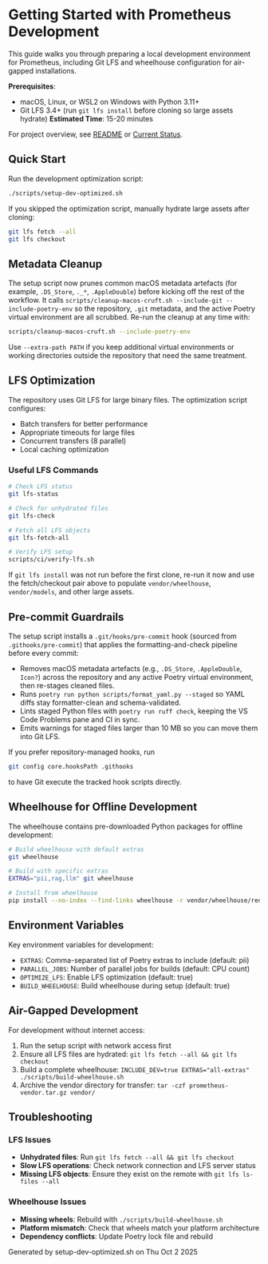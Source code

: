 # Getting Started with Prometheus Development

This guide walks you through preparing a local development environment for
Prometheus, including Git LFS and wheelhouse configuration for air-gapped
installations.

**Prerequisites**:

- macOS, Linux, or WSL2 on Windows with Python 3.11+
- Git LFS 3.4+ (run `git lfs install` before cloning so large assets hydrate)
  **Estimated Time**: 15-20 minutes

For project overview, see [README](../README.md) or [Current Status](../CURRENT_STATUS.md).

## Quick Start

Run the development optimization script:

```bash
./scripts/setup-dev-optimized.sh
```

If you skipped the optimization script, manually hydrate large assets after
cloning:

```bash
git lfs fetch --all
git lfs checkout
```

## Metadata Cleanup

The setup script now prunes common macOS metadata artefacts (for example,
`.DS_Store`, `._*`, `.AppleDouble`) before kicking off the rest of the workflow.
It calls `scripts/cleanup-macos-cruft.sh --include-git --include-poetry-env`
so the repository, `.git` metadata, and the active Poetry virtual environment
are all scrubbed. Re-run the cleanup at any time with:

```bash
scripts/cleanup-macos-cruft.sh --include-poetry-env
```

Use `--extra-path PATH` if you keep additional virtual environments or working
directories outside the repository that need the same treatment.

## LFS Optimization

The repository uses Git LFS for large binary files. The optimization script configures:

- Batch transfers for better performance
- Appropriate timeouts for large files
- Concurrent transfers (8 parallel)
- Local caching optimization

### Useful LFS Commands

```bash
# Check LFS status
git lfs-status

# Check for unhydrated files
git lfs-check

# Fetch all LFS objects
git lfs-fetch-all

# Verify LFS setup
scripts/ci/verify-lfs.sh
```

If `git lfs install` was not run before the first clone, re-run it now and use
the fetch/checkout pair above to populate `vendor/wheelhouse`, `vendor/models`,
and other large assets.

## Pre-commit Guardrails

The setup script installs a `.git/hooks/pre-commit` hook (sourced from
`.githooks/pre-commit`) that applies the formatting-and-check pipeline
before every commit:

- Removes macOS metadata artefacts (e.g., `.DS_Store`, `.AppleDouble`, `Icon?`)
  across the repository and any active Poetry virtual environment, then
  re-stages cleaned files.
- Runs `poetry run python scripts/format_yaml.py --staged` so YAML diffs stay
  formatter-clean and schema-validated.
- Lints staged Python files with `poetry run ruff check`, keeping the VS Code
  Problems pane and CI in sync.
- Emits warnings for staged files larger than 10 MB so you can move them into
  Git LFS.

If you prefer repository-managed hooks, run

```bash
git config core.hooksPath .githooks
```

to have Git execute the tracked hook scripts directly.

## Wheelhouse for Offline Development

The wheelhouse contains pre-downloaded Python packages for offline development:

```bash
# Build wheelhouse with default extras
git wheelhouse

# Build with specific extras
EXTRAS="pii,rag,llm" git wheelhouse

# Install from wheelhouse
pip install --no-index --find-links wheelhouse -r vendor/wheelhouse/requirements.txt
```

## Environment Variables

Key environment variables for development:

- `EXTRAS`: Comma-separated list of Poetry extras to include (default: pii)
- `PARALLEL_JOBS`: Number of parallel jobs for builds (default: CPU count)
- `OPTIMIZE_LFS`: Enable LFS optimization (default: true)
- `BUILD_WHEELHOUSE`: Build wheelhouse during setup (default: true)

## Air-Gapped Development

For development without internet access:

1. Run the setup script with network access first
2. Ensure all LFS files are hydrated: `git lfs fetch --all && git lfs checkout`
3. Build a complete wheelhouse:
   `INCLUDE_DEV=true EXTRAS="all-extras" ./scripts/build-wheelhouse.sh`
4. Archive the vendor directory for transfer:
   `tar -czf prometheus-vendor.tar.gz vendor/`

## Troubleshooting

### LFS Issues

- **Unhydrated files**: Run `git lfs fetch --all && git lfs checkout`
- **Slow LFS operations**: Check network connection and LFS server status
- **Missing LFS objects**: Ensure they exist on the remote with
  `git lfs ls-files --all`

### Wheelhouse Issues

- **Missing wheels**: Rebuild with `./scripts/build-wheelhouse.sh`
- **Platform mismatch**: Check that wheels match your platform architecture
- **Dependency conflicts**: Update Poetry lock file and rebuild

Generated by setup-dev-optimized.sh on Thu Oct 2 2025
